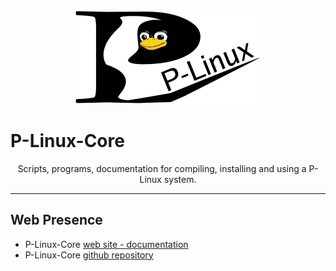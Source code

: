 <div align="center">
    <a href="https://github.com/P-Linux/">
        <img src="images/p-linux-logo.png" alt="P-Linux LOGO" title="The P-Linux Organization.">
    </a>
</div>


# P-Linux-Core

<p align="center">Scripts, programs, documentation for compiling, installing and using a P-Linux system.</p>


---


## Web Presence

* P-Linux-Core [web site - documentation](https://P-Linux.github.io/P-Linux-Core/)
* P-Linux-Core [github repository](https://github.com/P-Linux/P-Linux-Core.git/)
